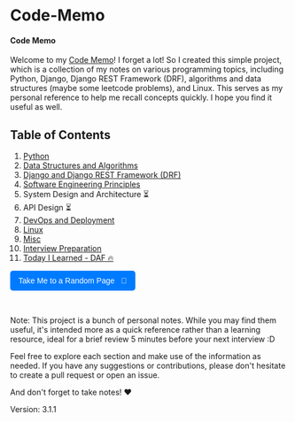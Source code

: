 # Code-Memo

#### Code Memo

Welcome to my [Code Memo](https://mouhamaddev.github.io/Code-Memo/)! I forget a lot! So I created this simple project, which is a collection of my notes on various programming topics, including Python, Django, Django REST Framework (DRF), algorithms and data structures (maybe some leetcode problems), and Linux. This serves as my personal reference to help me recall concepts quickly. I hope you find it useful as well.

## Table of Contents

1. [Python](/python.md)
2. [Data Structures and Algorithms](/dsa.md)
3. [Django and Django REST Framework (DRF)](/django.md)
4. [Software Engineering Principles](/sep.md)
5. System Design and Architecture ⏳
6. API Design ⏳
7. [DevOps and Deployment](/devops.md)
8. [Linux](/linux.md)
9. [Misc](/misc.md)
10. [Interview Preparation](/interviews.md)
11. [Today I Learned - DAF 🔥](/daf-today-i-learned.md)

<p>
  <a href="#" onclick="randomPage();" style="text-decoration:none;">
    <button style="padding:10px 15px; font-size:14px; color:white; background-color:#007BFF; border:none; border-radius:5px; cursor:pointer;">
      Take Me to a Random Page &nbsp; 🎲
    </button>
  </a>
</p>

<script>
  async function randomPage() {
    try {
      const response = await fetch('pages.json');
      const data = await response.json();
      
      if (data.pages.length > 0) {
        let randomPage = data.pages[Math.floor(Math.random() * data.pages.length)];
        
        randomPage = randomPage.replace(/\.md$/, '');

        window.location.href = randomPage;
      } else {
        console.error("No pages found");
      }
    } catch (error) {
      console.error("Error fetching pages:", error);
    }
  }
</script>

<br>

Note: This project is a bunch of personal notes. While you may find them useful, it's intended more as a quick reference rather than a learning resource, ideal for a brief review 5 minutes before your next interview :D

Feel free to explore each section and make use of the information as needed. If you have any suggestions or contributions, please don't hesitate to create a pull request or open an issue.

And don't forget to take notes! ❤️

Version: 3.1.1